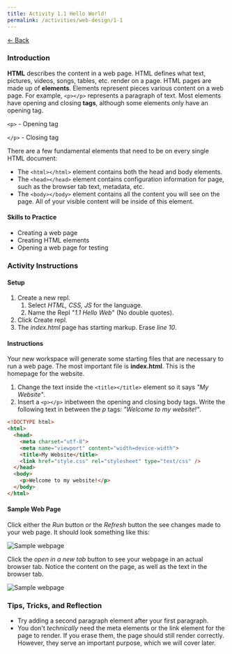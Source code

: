 ```yaml
---
title: Activity 1.1 Hello World!
permalink: /activities/web-design/1-1
---
```


[← Back](/activities/web-design/)

### Introduction

**HTML** describes the content in a web page. HTML defines what text, pictures, videos, songs, tables, etc. render on a page. HTML pages are made up of **elements**. Elements represent pieces various content on a web page. For example, `<p></p>` represents a paragraph of text. Most elements have opening and closing **tags**, although some elements only have an opening tag.

`<p>` - Opening tag

`</p>` - Closing tag

There are a few fundamental elements that need to be on every single HTML document:
* The `<html></html>` element contains both the head and body elements.
* The `<head></head>` element contains configuration information for page, such as the browser tab text, metadata, etc.
* The `<body></body>` element contains all the content you will see on the page. All of your visible content will be inside of this element.

#### Skills to Practice

- Creating a web page
- Creating HTML elements
- Opening a web page for testing

### Activity Instructions

#### Setup
1. Create a new repl.
    1. Select *HTML, CSS, JS* for the language.
    2. Name the Repl "*1.1 Hello Web*" (No double quotes).
2. Click Create repl.
3. The *index.html* page has starting markup. Erase *line 10*.

#### Instructions

Your new workspace will generate some starting files that are necessary to run a web page. The most important file is **index.html**. This is the homepage for the website.

1. Change the text inside the `<title></title>` element so it says *"My Website"*.
2. Insert a `<p></p>` inbetween the opening and closing body tags. Write the following text in between the *p* tags: *"Welcome to my website!"*.

```html
<!DOCTYPE html>
<html>
  <head>
    <meta charset="utf-8">
    <meta name="viewport" content="width=device-width">
    <title>My Website</title>
    <link href="style.css" rel="stylesheet" type="text/css" />
  </head>
  <body>
    <p>Welcome to my website!</p>
  </body>
</html>
```

#### Sample Web Page

Click either the *Run* button or the *Refresh* button the see changes made to your web page. It should look something like this:

![Sample webpage](/assets/img/activities/webpage-sample-repl.png)

Click the *open in a new tab* button to see your webpage in an actual browser tab. Notice the content on the page, as well as the text in the browser tab.

![Sample webpage](/assets/img/activities/webpage-sample-browser.png)

### Tips, Tricks, and Reflection

- Try adding a second paragraph element after your first paragraph.
- You don't *technically* need the meta elements or the link element for the page to render. If you erase them, the page should still render correctly. However, they serve an important purpose, which we will cover later.